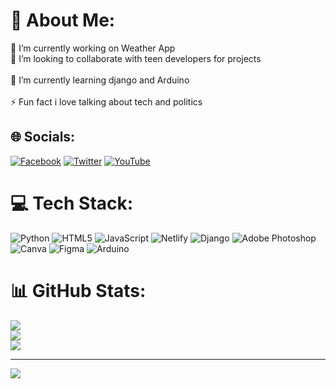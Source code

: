 # 💫 About Me:
🔭 I’m currently working on Weather App <br>👯 I’m looking to collaborate with teen developers for projects<br><br>🌱 I’m currently learning django and Arduino<br><br>⚡ Fun fact i love talking about tech and politics


## 🌐 Socials:
[![Facebook](https://img.shields.io/badge/Facebook-%231877F2.svg?logo=Facebook&logoColor=white)](https://facebook.com/SanjayBhandari) [![Twitter](https://img.shields.io/badge/Twitter-%231DA1F2.svg?logo=Twitter&logoColor=white)](https://twitter.com/dashing-dev) [![YouTube](https://img.shields.io/badge/YouTube-%23FF0000.svg?logo=YouTube&logoColor=white)](https://youtube.com/c/essaycom) 

# 💻 Tech Stack:
![Python](https://img.shields.io/badge/python-3670A0?style=for-the-badge&logo=python&logoColor=ffdd54) ![HTML5](https://img.shields.io/badge/html5-%23E34F26.svg?style=for-the-badge&logo=html5&logoColor=white) ![JavaScript](https://img.shields.io/badge/javascript-%23323330.svg?style=for-the-badge&logo=javascript&logoColor=%23F7DF1E) ![Netlify](https://img.shields.io/badge/netlify-%23000000.svg?style=for-the-badge&logo=netlify&logoColor=#00C7B7) ![Django](https://img.shields.io/badge/django-%23092E20.svg?style=for-the-badge&logo=django&logoColor=white) ![Adobe Photoshop](https://img.shields.io/badge/adobephotoshop-%2331A8FF.svg?style=for-the-badge&logo=adobephotoshop&logoColor=white) ![Canva](https://img.shields.io/badge/Canva-%2300C4CC.svg?style=for-the-badge&logo=Canva&logoColor=white) 	![Figma](https://img.shields.io/badge/figma-%23F24E1E.svg?style=for-the-badge&logo=figma&logoColor=white) ![Arduino](https://img.shields.io/badge/-Arduino-00979D?style=for-the-badge&logo=Arduino&logoColor=white)
# 📊 GitHub Stats:
![](https://github-readme-stats.vercel.app/api?username=dashing-dev&theme=dark&hide_border=false&include_all_commits=true&count_private=true)<br/>
![](https://github-readme-streak-stats.herokuapp.com/?user=dashing-dev&theme=dark&hide_border=false)<br/>
![](https://github-readme-stats.vercel.app/api/top-langs/?username=dashing-dev&theme=dark&hide_border=false&include_all_commits=true&count_private=true&layout=compact)

---
[![](https://visitcount.itsvg.in/api?id=dashing-dev&icon=0&color=0)](https://visitcount.itsvg.in)
